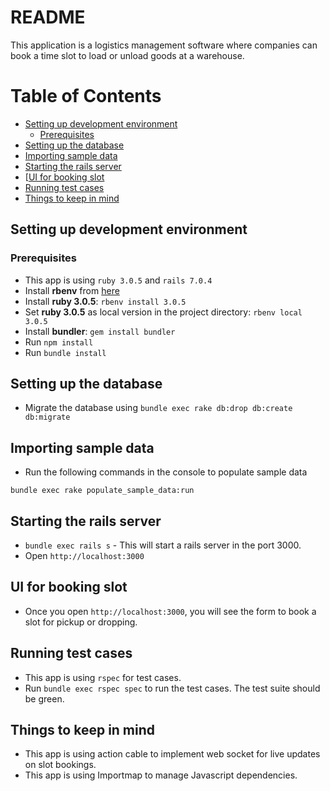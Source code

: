 # README

This application is a logistics management software where companies can book a time slot to load or unload goods at a warehouse.

Table of Contents
=================
* [Setting up development environment](#setting-up-development-environment)
  * [Prerequisites](#prerequisites)
* [Setting up the database](#setting-up-the-database)
* [Importing sample data](#importing-sample-data)
* [Starting the rails server](#starting-the-rails-server)
* [[UI for booking slot](#ui-for-booking-slot)
* [Running test cases](#running-test-cases)
* [Things to keep in mind](#things-to-keep-in-mind)



## Setting up development environment

### Prerequisites

* This app is using `ruby 3.0.5` and `rails 7.0.4`
* Install **rbenv** from [here](https://www.digitalocean.com/community/tutorials/how-to-install-ruby-on-rails-with-rbenv-on-ubuntu-14-04)
* Install **ruby 3.0.5**: `rbenv install 3.0.5`
* Set **ruby 3.0.5** as local version in the project directory: `rbenv local 3.0.5`
* Install **bundler**: `gem install bundler`
* Run `npm install`
* Run `bundle install`

## Setting up the database

* Migrate the database using `bundle exec rake db:drop db:create db:migrate`

## Importing sample data

* Run the following commands in the console to populate sample data
```
bundle exec rake populate_sample_data:run
```

## Starting the rails server

* `bundle exec rails s` - This will start a rails server in the port 3000.
* Open `http://localhost:3000`

## UI for booking slot

* Once you open `http://localhost:3000`, you will see the form to book a slot for pickup or dropping.

## Running test cases

* This app is using `rspec` for test cases.
* Run `bundle exec rspec spec` to run the test cases. The test suite should be green.

## Things to keep in mind

* This app is using action cable to implement web socket for live updates on slot bookings.
* This app is using Importmap to manage Javascript dependencies.

